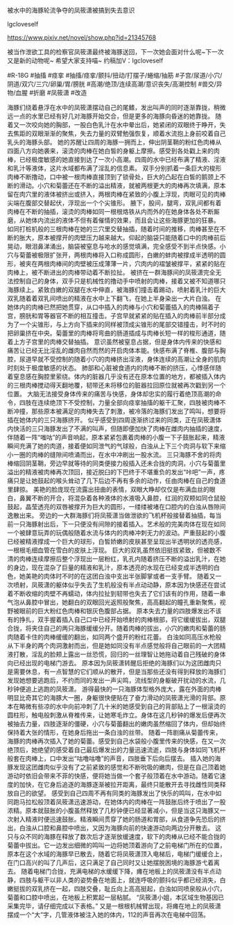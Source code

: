 被水中的海豚轮流争夺的凤筱潇被搞到失去意识

lgcloveself

https://www.pixiv.net/novel/show.php?id=21345768

被当作泄欲工具的检察官凤筱潇最终被海豚送回，下一次她会面对什么呢~下一次又是新的动物呢~
希望大家支持喵~
约稿加V：lgcloveself

#R-18G
#抽搐
#痉挛
#抽搐/痉挛/颤抖/扭动/打摆子/蜷缩/抽筋
#子宫/尿道/小穴/阴道/双穴/三穴/卵巢/胃/膀胱
#高潮/绝顶/连续高潮/意识丧失/高潮控制
#兽交/异物/血腥
#折磨
#凤筱潇
#改造


海豚们绕着悬浮在水中的凤筱潇摆动自己的尾鳍，发出叫声的同时逐渐靠拢，稍微远一点的水里已经有好几对海豚开始交合，但是更多的海豚向昏迷的她靠拢。
随着又一次咬向她的胸部，一股白色乳汁在水中晕出后，她紧闭的双眼终于睁开，失去焦距的双眼渐渐的聚焦，失去力量的双臂勉强恢复，顺着水流抱上身前咬着自己乳头的海豚头部。
她的苏醒让四周的海豚一拥而上，伸出阴茎鞘的粉红色肉棒从四面八方向她袭来，滚烫的肉棒在她白皙的身躯上摩擦。感受到各处戳上来的肉棒，已经极度敏感的她直接到达了一次小高潮。四周的水中已经布满了精液、淫液和乳汁等液体，这片水域都布满了淫乱的信息素。
双手分别抓着一条巨大的梭形肉棒不断撸动，口中被一根肉棒直接顶到了锁骨处，巨大的凸起在白皙的鹅颈上不断的滑动。小穴和菊蕾还在不断的溢出精液，就被两根更大的肉棒再次填满，原本留在肉穴里的液体被挤出或挤入，两根肉棒在紧致的小腹上浮现，肉眼可见的肉棒尖端在腹部交替起伏，浮现出一个个尖锥形。
腋下，股间，腿弯，双乳间都有着肉棒在不断的抽插，滚烫的肉棒如同一根根烙铁从内而外的在她身体各处不断厮磨，从她体内流出的液体不但有着催情的效果，而且会让这些海豚更加的狂暴。
如同打桩机般的三根肉棒在她的三穴里交替抽插，随着时间的推移，肉棒甚至在不断的胀大，原本被撑开的肉壁压力越来越大。仰起的脑袋只能随着口中的肉棒前后晃动，眼泪鼻涕涌出，脑袋被窒息与呛水的感觉填满，完全感受不到半点快感。小穴与菊蕾被极限扩张开，两根肉棒将入口称成圆形，白嫩的蚌肉被撑成半透明的圆形，被夹在两根肉棒间的肉壁被压成薄薄一片，穴肉内的褶皱被撑平，紧紧的贴在肉棒上，被不断进出的肉棒带动着不断拉扯。
被挤在一群海豚间的凤筱潇完全无法控制自己的身体，双手只是机械性的撸动手中喷射的肉棒，接着又被不知道哪只海豚续上。紧致白嫩的双腿在水中伸直，被海豚们撞击着踢动，喷射着乳汁的巨大双乳随着着双乳间喷出的精液在水中上下翻飞，在她上半身染出一大片白浊。
在她体内的肉棒已然把她贯穿，从口中插入的肉棒与小穴和菊蕾插入的肉棒隔着子宫，膀胱和胃等器官不断的相互撞击。子宫早就紧紧的贴在插入的肉棒前半部分成为了一个尖锥形，与上方向下插来的同样被顶成尖锥形的尾部交错撞击，时不时的把卵巢挤在中央。菊蕾里的肉棒将弯曲的肠道插成与肉棒长短一样的梭形通道，随着上方子宫里的肉棒交替抽插。
意识虽然被窒息占据，但是身体内传来的快感和痛苦让已经无比淫乱的雌肉自然而然的开启肉体本能。快感布满了脊椎、腹部与胸腔，尿道早就不受控制的随着小穴的肉棒挤出淫液，身体连续的高潮让全身的肌肉时刻处于极度敏感的状态。
肺部和心脏被食道内的肉棒不断的挤压，心悸感伴随着窒息感在胸腔里萦绕。体内的脏器几乎没有还在原本位置的地方，都被插入体内的三根肉棒搅动得天翻地覆，韧带还未将移位的脏器拉回原位就被再次戳到另一个位置。
大脑无法接受身体传来的痛苦与快感，身体却忠实的履行着绝顶高潮的命令，四肢在连续绝顶下不受控制，力量全部向痉挛抽搐的躯干汇聚，四肢被肉棒不断冲撞，那些原本被满足的肉棒失去了刺激，被冷落的海豚们发出了鸣叫，想要将插在她体内的三只海豚挤开。
似乎感受到四周逐渐挤过来的同类，正在凤筱潇体内快活的三只海豚发出了不满的叫声，但随即便加快了肉棒在雌肉内抽插的速度，伴随着一阵“嗤咕”的声音响起，原本紧紧包裹着肉棒的小腹一下子鼓胀起来，精液瞬间充满了她的肉道，接着便如同泄气的气球般，白浊从上下三个肉洞与软下来缩小一圈的肉棒的缝隙间喷涌而出，在水中冲刷出一股水流。
三只海豚不舍的将肉棒缩回阴茎鞘，旁边早就等待的同类便接力般插入还未合拢的肉洞，小穴与菊蕾里溢出的精液被肉棒再次顶回，接近脱臼的下巴终于不堪重负的发出“咔吧”一声，疼痛只是让她鼓起的喉头耸动了几下后边不再有多余的动作，任由肉棒在自己的食道里肆掠。
美艳的脸庞现在流露出扭曲的表情，双眼大睁却仅仅是布满血丝的眼白，鼻翼不断的开合，将混杂着各种液体的水液吸入鼻腔，红润的双颊如同仓鼠般鼓起，晶莹透亮的双唇被撑开为巨大的圆形，一缕缕被堵在口腔内的白浊从唇隙间逸散出来。
旁边的一大群海豚们将凤筱潇当做泄欲的飞机杯般接替着抽插，每当前一只海豚射出后，下一只便没有间隙的接着插入。艺术般的完美肉体在现在如同一个被肆意玩弄的玩偶般随着水流与体内的肉棒冲刺无力的波动。严重鼓起的小腹已经被精液撑成一个巨大的球形，白皙娇嫩的皮肤甚至呈现出半透明状的透亮感，一根根毛细血管在雪白的皮肤上浮现。
巨大的双乳虽然依旧挺拔紧致，但被数不清的肉棒连续摩擦后整个浮现出一层粉红，乳孔内随着挤压不断的溢出乳汁，在她的身边，现在混杂了巨量的精液和乳汁，原本透亮的水现在已经变成半透明的白色，她美艳的肉体时不时的在这团白浊中支出半张脚掌或者一支手臂。
随着又一次喷射，凤筱潇的躯体似乎失去了生机般没有半点动动静，原本因为快感还在尝试着不断收缩的肉壁不再蠕动，体内拉扯到韧带也失去了它们该有的作用，随着一串气泡从鼻腔中冒出，她翻白的双眼回光返照般聚焦，高高翻起的瞳孔重新聚焦，视野被眼前的巨大粉红色肉棒和银灰色腹部占据。
原本失去力量的四肢爆发出不该有的挣扎，双手握着插入自己口中已经开始喷射的肉棒根部，将它缓缓拔出，双腿合拢，将夹住自己的两只海豚缓缓分开。随着肉棒的拔出，小穴的嫩肉和菊蕾的肠肉随着卡住的肉棒缓缓的翻出，如同两个盛开的粉红花蕾。
白浊如同高压水枪般从下半身的两个肉洞激射而出，但是她如同没有半点感觉般将自己眼前的一大团精液打散，淫乱的脸颊上露出一丝恐慌，回归的一丝理智让她拖动着自己残破的身体向已经出现的电梯门游去。
原本因为凤筱潇转醒后拒绝的海豚们以为这团雌肉只是需要休息，有一点智慧的它们顺从的散开，但是当那些还没有得到释放的海豚们发现她想要逃跑后，不约而同的发出一声尖鸣，流线型的身躯破开扰动的水流，几秒钟便追上逃跑的凤筱潇。
游得最快的一只海豚体型格外庞大，露在外面的肉棒明显比奇其它的海豚大一圈，身躯很快便贴在了奋力滑动的凤筱潇光滑的背部。原本在略微有些凉的水中向前冲刺了几十米的她感受到自己的背部贴上了一根滚烫的圆柱形，触电般刺激从脊椎传来，让她寒毛炸立。身体在这几秒钟的爆发后便再次被抽去力量，四肢逐渐的僵硬，小穴与菊蕾翻出的嫩肉虽然缩回了体内，但却始终保持着大张的情形，在她身后拖出一条白浊的丝带。
随着一阵剧痛从菊蕾传来，海豚的肉棒再次插入了她的菊蕾。感受到自己水袋般小腹里传来的快感，在又一次绝顶后，她绝望的感受着自己最后爆发出的力量迅速流逝，四肢与身体如同飞机杯般套在肉棒上，口中发出“咕噜咕噜”的声音，四肢垂下后向后摆去。
插入她的海豚发现这团雌肉似乎没有了之前紧致的感觉和不断吮吸的嫩肉，但是在自己顶着她游动时依旧会带来不菲的快感，便将她当做一个套子般顶着在水中游动。随着它速度的加快，在它身后追逐的海豚逐渐被拉开距离，最终只能散开去寻找雌性同类释放自己的欲望。
感受到自己四周不再有同类的海豚发出了快乐的鸣叫，在水中如同跑马拉松般顶着凤筱潇迅速游动，在她体内的肉棒在一阵鼓胀后终于喷出了一股浓精。原本就鼓胀的小腹虽然释放了几秒钟便已经显著减小，但是当这只海豚又一次射入精液时便迅速鼓胀。精液瞬间贯穿了她的肠道和胃部，从食道争先恐后的挤出，白浊从口腔和鼻腔中喷出，又因为海豚向前的快速游动向两边分开散去。
这只与众不同的海豚在释放了数次后才逐渐放缓速度，软下的肉棒从已经不能合拢的菊蕾中拔出。它一边发出细微的鸣叫一边将她顶着游向了之前电梯门所在的位置，原本在这个水域的海豚早已散去，随着它将凤筱潇顶入电梯后，电梯门缓缓合上，在门口高兴的叫了几声后，这只满足了自己同时又让她摆脱困境的海豚游弋着离去。
随着电梯门合拢，充满电梯的水缓缓下降，瘫在地板上的凤筱潇没有半点动静，四肢与躯干以非人类的姿势叠在地面上，就连呼吸的颤抖似乎都已经消失，白嫩挺拔的双乳挤在一起，四肢交叠，耻丘向上高高挺起，白浊如同喷泉般从小穴，菊蕾和口腔中喷出，在地板上积累起一层粘腻。
“凤筱潇小姐，本区域生物基因已采集完毕，请仔细完成以下表格。”
又是一根根机械臂出现，将瘫在地上的凤筱潇摆成一个“大”字，几管液体被注入她的体内，112的声音再次在电梯中回荡。